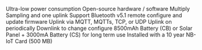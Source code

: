 Ultra-low power consumption
Open-source hardware / software
Multiply Sampling and one uplink
Support Bluetooth v5.1 remote configure and update firmware
Uplink via MQTT, MQTTs, TCP, or UDP
Uplink on periodically
Downlink to change configure
8500mAh Battery (CB) or Solar Panel + 3000mA Battery (CS) for long term use
Installed with a 10 year NB-IoT Card (500 MB)
